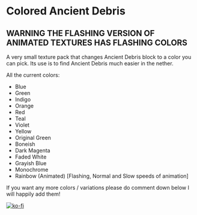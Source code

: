 # Colored Ancient Debris

## WARNING THE FLASHING VERSION OF ANIMATED TEXTURES HAS FLASHING COLORS

A very small texture pack that changes Ancient Debris block to a color you can pick.
Its use is to find Ancient Debris much easier in the nether.


All the current colors:
 - Blue
 - Green
 - Indigo
 - Orange
 - Red
 - Teal
 - Violet
 - Yellow
 - Original Green
 - Boneish
 - Dark Magenta
 - Faded White
 - Grayish Blue
 - Monochrome
 - Rainbow (Animated) [Flashing, Normal and Slow speeds of animation]
 

If you want any more colors / variations please do comment down below I will happily add them!

[![ko-fi](https://ko-fi.com/img/githubbutton_sm.svg)](https://ko-fi.com/M4M7DWJCH)